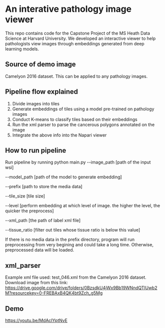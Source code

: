 # An interative pathology image viewer
This repo contains code for the Capstone Project of the MS Heath Data Science at Harvard University. We developed an interactive viewer to help pathologists view images through embeddings generated from deep learning models. 

## Source of demo image
Camelyon 2016 dataset. This can be applied to any pathology images. 

## Pipeline flow explained
1. Divide images into tiles
2. Generate embeddings of tiles using a model pre-trained on pathology images
3. Conduct K-means to classify tiles based on their embeddings
4. Run the xml parser to parse the cancerous polygons annotated on the image
5. Integrate the above info into the Napari viewer

## How to run pipeline
Run pipeline by running
python main.py 
--image_path [path of the input wsi]

--model_path [path of the model to generate embedding] 

--prefix [path to store the media data] 

--tile_size [tile size]

--level [perform embedding at which level of image. the higher the level, the quicker the preprocess]

--xml_path [the path of label xml file]

--tissue_ratio [filter out tiles whose tissue ratio is below this value]

If there is no media data in the prefix directory, program will run preprocessing from very begining and could take a long time. Otherwise, preprocessed data will be loaded.

## xml_parser
Example xml file used: test_046.xml from the Camelyon 2016 dataset. Download image from this link: https://drive.google.com/drive/folders/0BzsdkU4jWx9Bb19WNndQTlUwb2M?resourcekey=0-FREBAxB4QK4bt9Zch_g5Mg

## Demo
https://youtu.be/MdAcIYptNvE
